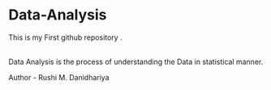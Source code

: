 # Data-Analysis
This is my First github repository .  
<br>

Data Analysis is the process of understanding the Data in statistical manner. <br>

Author - Rushi M. Danidhariya